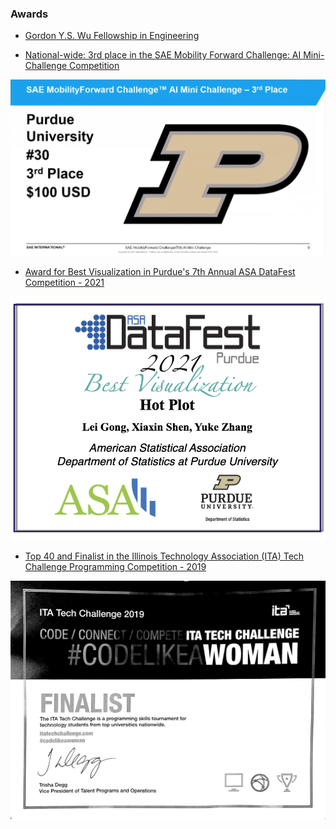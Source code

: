 ### Awards
- [Gordon Y.S. Wu Fellowship in Engineering](https://gradschool.princeton.edu/financial-support/fellowships/princeton-fellowships/gordon-wu-fellowship#:~:text=The%20award%20provides%20full%20fellowship,of%20study%2C%20one%20through%20five)

- [National-wide: 3rd place in the SAE Mobility Forward Challenge: AI Mini-Challenge Competition](https://www.sae.org/attend/student-events/mobilityforward-challenge/teams)
<img src="images/sae.png?raw=true"/>

- [Award for Best Visualization in Purdue's 7th Annual ASA DataFest Competition - 2021](https://datamine.purdue.edu/datafest.html)
<img src="images/datafest.png?raw=true"/>

<!-- --- -->
- [Top 40 and Finalist in the Illinois Technology Association (ITA) Tech Challenge Programming Competition - 2019](https://www.itatechchallenge.com/)
<img src="images/ITA.png?raw=true"/>
